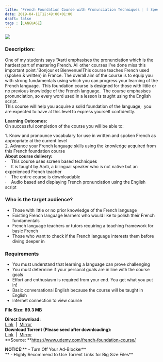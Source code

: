 ```yaml
---
title: 'French Foundation Course with Pronunciation Techniques | [ Special Course Not Available For Purchase But For Free ]'
date: 2019-04-11T12:49:00+01:00
draft: false
tags : [LANGUAGE]
---
```


[![](https://2.bp.blogspot.com/-eRjviDAqcbs/XK8oYZv2vNI/AAAAAAAAByo/CTzPE49LsCAOpmpaez6Wl4xhWNmVoPZTwCLcBGAs/s640/French-Foundation-Course-with-Pronunciation-Techniques.jpg)](https://2.bp.blogspot.com/-eRjviDAqcbs/XK8oYZv2vNI/AAAAAAAAByo/CTzPE49LsCAOpmpaez6Wl4xhWNmVoPZTwCLcBGAs/s1600/French-Foundation-Course-with-Pronunciation-Techniques.jpg)

  

### Description:

One of my students says “Aarti emphasises the pronunciation which is the hardest part of mastering French. All other courses I’ve done miss this important point.”Bonjour et Bienvenue!This course teaches French used (spoken & written) in France. The overall aim of the course is to equip you with strong fundamentals using which you can progress your learning of the French language.  This foundation course is designed for those with little or no previous knowledge of the French language.  The course emphasises pronunciation, so every word used in a lesson is taught using the English script.  
This course will help you acquire a solid foundation of the language;  you are expected to have at this level to express yourself confidently.  

**Learning Outcomes:**  
On successful completion of the course you will be able to:  

1\. Know and pronounce vocabulary for use in written and spoken French as appropriate at the current level  
2\. Advance your French language skills using the knowledge acquired from this French foundation course  
**About course delivery:**  
·    This course uses screen based techniques  
·    It is taught by Aarti, a bilingual speaker who is not native but an experienced French teacher  
·    The entire course is downloadable  
·    Audio based and displaying French pronunciation using the English script  

### Who is the target audience?

*   Those with little or no prior knowledge of the French language
*   Existing French language learners who would like to polish their French fundamentals
*   French language teachers or tutors requiring a teaching framework for basic French
*   Those who want to check if the French language interests them before diving deeper in

### Requirements

*   You must understand that learning a language can prove challenging
*   You must determine if your personal goals are in line with the course goals
*   Effort and enthusiasm is required from your end. You get what you put in!
*   Basic conversational English because the course will be taught in English
*   Internet connection to view course

**File Size: 89.3 MB**  
  
**Direct Download:**  
[Link](https://oko.sh/FrenchFoundationlink1)  |  [Mirror](https://oko.sh/FrenchFoundationlink2)   
**Download Torrent (Please seed after downloading):**  
[Link](https://oko.sh/FrenchFoundationtorrent1)  |  [Mirror](https://oko.sh/FrenchFoundationtorrent2)  
**Source: **https://www.udemy.com/french-foundation-course/  

**NOTICE:**** - Turn Off Your Ad-Blocker**  
** - Highly Recommend to Use Torrent Links for Big Size Files**